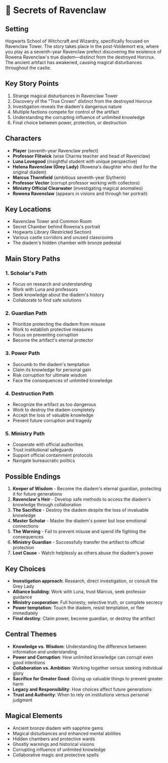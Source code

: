 # 🦅 Secrets of Ravenclaw

## Setting
Hogwarts School of Witchcraft and Wizardry, specifically focused on Ravenclaw Tower. The story takes place in the post-Voldemort era, where you play as a seventh-year Ravenclaw prefect discovering the existence of Rowena Ravenclaw's true diadem—distinct from the destroyed Horcrux. The ancient artifact has awakened, causing magical disturbances throughout the castle.

## Key Story Points
1. Strange magical disturbances in Ravenclaw Tower
2. Discovery of the "True Crown" distinct from the destroyed Horcrux
3. Investigation reveals the diadem's dangerous nature
4. Multiple factions compete for control of the artifact
5. Understanding the corrupting influence of unlimited knowledge
6. Final choice between power, protection, or destruction

## Characters
- **Player** (seventh-year Ravenclaw prefect)
- **Professor Flitwick** (wise Charms teacher and head of Ravenclaw)
- **Luna Lovegood** (insightful student with unique perspective)
- **Helena Ravenclaw (Grey Lady)** (Rowena's daughter who died for the original diadem)
- **Marcus Thornfield** (ambitious seventh-year Slytherin)
- **Professor Vector** (corrupt professor working with collectors)
- **Ministry Official Clearwater** (investigating magical anomalies)
- **Rowena Ravenclaw** (appears in visions and through her portrait)

## Key Locations
- Ravenclaw Tower and Common Room
- Secret Chamber behind Rowena's portrait
- Hogwarts Library (Restricted Section)
- Various castle corridors and unused classrooms
- The diadem's hidden chamber with bronze pedestal

## Main Story Paths

### 1. Scholar's Path
- Focus on research and understanding
- Work with Luna and professors
- Seek knowledge about the diadem's history
- Collaborate to find safe solutions

### 2. Guardian Path
- Prioritize protecting the diadem from misuse
- Work to establish protective measures
- Focus on preventing corruption
- Become the artifact's eternal protector

### 3. Power Path
- Succumb to the diadem's temptation
- Claim its knowledge for personal gain
- Risk corruption for ultimate wisdom
- Face the consequences of unlimited knowledge

### 4. Destruction Path
- Recognize the artifact as too dangerous
- Work to destroy the diadem completely
- Accept the loss of valuable knowledge
- Prevent future corruption and tragedy

### 5. Ministry Path
- Cooperate with official authorities
- Trust institutional safeguards
- Support official containment protocols
- Navigate bureaucratic politics

## Possible Endings

1. **Keeper of Wisdom** - Become the diadem's eternal guardian, protecting it for future generations
2. **Ravenclaw's Heir** - Develop safe methods to access the diadem's knowledge through collaboration
3. **The Sacrifice** - Destroy the diadem despite the loss of invaluable knowledge
4. **Master Scholar** - Master the diadem's power but lose emotional connections
5. **The Warning** - Fail to prevent misuse and spend life fighting the consequences
6. **Ministry Guardian** - Successfully transfer the artifact to official protection
7. **Lost Cause** - Watch helplessly as others abuse the diadem's power

## Key Choices
- **Investigation approach**: Research, direct investigation, or consult the Grey Lady
- **Alliance building**: Work with Luna, trust Marcus, seek professor guidance
- **Ministry cooperation**: Full honesty, selective truth, or complete secrecy
- **Power temptation**: Touch the diadem, resist temptation, or flee immediately
- **Final destiny**: Claim power, become guardian, or destroy the artifact

## Central Themes
- **Knowledge vs. Wisdom**: Understanding the difference between information and understanding
- **Power and Corruption**: How unlimited knowledge can corrupt even good intentions
- **Collaboration vs. Ambition**: Working together versus seeking individual glory
- **Sacrifice for Greater Good**: Giving up valuable things to prevent greater harm
- **Legacy and Responsibility**: How choices affect future generations
- **Trust and Authority**: When to rely on institutions versus personal judgment

## Magical Elements
- Ancient bronze diadem with sapphire gems
- Magical disturbances and enhanced mental abilities
- Hidden chambers and protective wards
- Ghostly warnings and historical visions
- Corrupting influence of unlimited knowledge
- Collaborative magic and protective spells

